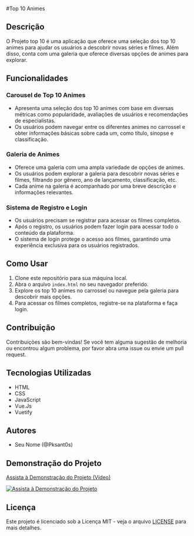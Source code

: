 #Top 10 Animes

## Descrição
O Projeto top 10 é uma aplicação que oferece uma seleção dos top 10 animes para ajudar os usuários a descobrir novas séries e filmes. Além disso, conta com uma galeria que oferece diversas opções de animes para explorar.

## Funcionalidades

### Carousel de Top 10 Animes
- Apresenta uma seleção dos top 10 animes com base em diversas métricas como popularidade, avaliações de usuários e recomendações de especialistas.
- Os usuários podem navegar entre os diferentes animes no carrossel e obter informações básicas sobre cada um, como título, sinopse e classificação.

### Galeria de Animes
- Oferece uma galeria com uma ampla variedade de opções de animes.
- Os usuários podem explorar a galeria para descobrir novas séries e filmes, filtrando por gênero, ano de lançamento, classificação, etc.
- Cada anime na galeria é acompanhado por uma breve descrição e informações relevantes.


### Sistema de Registro e Login
- Os usuários precisam se registrar para acessar os filmes completos.
- Após o registro, os usuários podem fazer login para acessar todo o conteúdo da plataforma.
- O sistema de login protege o acesso aos filmes, garantindo uma experiência exclusiva para os usuários registrados.

  
## Como Usar
1. Clone este repositório para sua máquina local.
2. Abra o arquivo `index.html` no seu navegador preferido.
3. Explore os top 10 animes no carrossel ou navegue pela galeria para descobrir mais opções.
4. Para acessar os filmes completos, registre-se na plataforma e faça login.

## Contribuição
Contribuições são bem-vindas! Se você tem alguma sugestão de melhoria ou encontrou algum problema, por favor abra uma issue ou envie um pull request.

## Tecnologias Utilizadas
- HTML
- CSS
- JavaScript
- Vue.Js
- Vuetify

## Autores
- Seu Nome (@Pksant0s)

## Demonstração do Projeto

[Assista à Demonstração do Projeto (Vídeo)](https://youtu.be/aiEloTX72zA)

[![Assista à Demonstração do Projeto](https://img.youtube.com/vi/aiEloTX72zA/0.jpg)](https://youtu.be/aiEloTX72zA)

## Licença
Este projeto é licenciado sob a Licença MIT - veja o arquivo [LICENSE](LICENSE) para mais detalhes.

